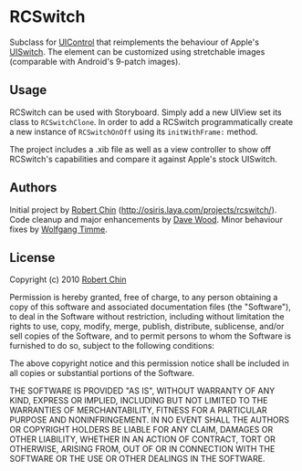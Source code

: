 # RCSwitch

Subclass for [UIControl](http://developer.apple.com/library/ios/#documentation/uikit/reference/UIControl_Class/Reference/Reference.html) that reimplements the behaviour of Apple's [UISwitch](http://developer.apple.com/library/ios/#documentation/uikit/reference/UISwitch_Class/Reference/Reference.html). The element can be customized using stretchable images (comparable with Android's 9-patch images).

## Usage

RCSwitch can be used with Storyboard. Simply add a new UIView set its class to `RCSwitchClone`.
In order to add a RCSwitch programmatically create a new instance of `RCSwitchOnOff` using its `initWithFrame:` method.

The project includes a .xib file as well as a view controller to show off RCSwitch's capabilities and compare it against Apple's stock UISwitch.
	
## Authors

Initial project by [Robert Chin](https://github.com/robertchin/) (http://osiris.laya.com/projects/rcswitch/).  
Code cleanup and major enhancements by [Dave Wood](https://github.com/DaveWoodCom/).
Minor behaviour fixes by [Wolfgang Timme](https://github.com/wtimme/).  

## License

 Copyright (c) 2010 [Robert Chin](https://github.com/robertchin/)
 
 Permission is hereby granted, free of charge, to any person obtaining a copy
 of this software and associated documentation files (the "Software"), to deal
 in the Software without restriction, including without limitation the rights
 to use, copy, modify, merge, publish, distribute, sublicense, and/or sell
 copies of the Software, and to permit persons to whom the Software is
 furnished to do so, subject to the following conditions:
 
 The above copyright notice and this permission notice shall be included in
 all copies or substantial portions of the Software.
 
 THE SOFTWARE IS PROVIDED "AS IS", WITHOUT WARRANTY OF ANY KIND, EXPRESS OR
 IMPLIED, INCLUDING BUT NOT LIMITED TO THE WARRANTIES OF MERCHANTABILITY,
 FITNESS FOR A PARTICULAR PURPOSE AND NONINFRINGEMENT. IN NO EVENT SHALL THE
 AUTHORS OR COPYRIGHT HOLDERS BE LIABLE FOR ANY CLAIM, DAMAGES OR OTHER
 LIABILITY, WHETHER IN AN ACTION OF CONTRACT, TORT OR OTHERWISE, ARISING FROM,
 OUT OF OR IN CONNECTION WITH THE SOFTWARE OR THE USE OR OTHER DEALINGS IN
 THE SOFTWARE.
